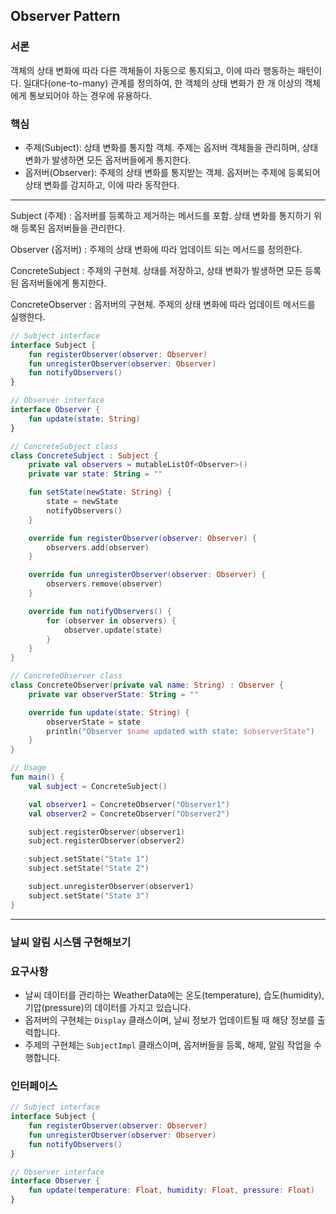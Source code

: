 ## Observer Pattern
### 서론
객체의 상태 변화에 따라 다른 객체들이 자동으로 통지되고, 이에 따라 행동하는 패턴이다. 일대다(one-to-many) 관계를 정의하여, 
한 객체의 상태 변화가 한 개 이상의 객체에게 통보되어야 하는 경우에 유용하다.

### 핵심
- 주제(Subject): 상태 변화를 통지할 객체. 주제는 옵저버 객체들을 관리하며, 상태 변화가 발생하면 모든 옵저버들에게 통지한다.
- 옵저버(Observer): 주제의 상태 변화를 통지받는 객체. 옵저버는 주제에 등록되어 상태 변화를 감지하고, 이에 따라 동작한다.
---
Subject (주제) : 옵저버를 등록하고 제거하는 메서드를 포함. 상태 변화를 통지하기 위해 등록된 옵저버들을 관리한다.

Observer (옵저버) : 주제의 상태 변화에 따라 업데이트 되는 메서드를 정의한다.

ConcreteSubject : 주제의 구현체. 상태를 저장하고, 상태 변화가 발생하면 모든 등록된 옵저버들에게 통지한다.

ConcreteObserver : 옵저버의 구현체. 주제의 상태 변화에 따라 업데이트 메서드를 실행한다.

```kotlin
// Subject interface
interface Subject {
    fun registerObserver(observer: Observer)
    fun unregisterObserver(observer: Observer)
    fun notifyObservers()
}

// Observer interface
interface Observer {
    fun update(state: String)
}

// ConcreteSubject class
class ConcreteSubject : Subject {
    private val observers = mutableListOf<Observer>()
    private var state: String = ""

    fun setState(newState: String) {
        state = newState
        notifyObservers()
    }

    override fun registerObserver(observer: Observer) {
        observers.add(observer)
    }

    override fun unregisterObserver(observer: Observer) {
        observers.remove(observer)
    }

    override fun notifyObservers() {
        for (observer in observers) {
            observer.update(state)
        }
    }
}

// ConcreteObserver class
class ConcreteObserver(private val name: String) : Observer {
    private var observerState: String = ""

    override fun update(state: String) {
        observerState = state
        println("Observer $name updated with state: $observerState")
    }
}

// Usage
fun main() {
    val subject = ConcreteSubject()

    val observer1 = ConcreteObserver("Observer1")
    val observer2 = ConcreteObserver("Observer2")

    subject.registerObserver(observer1)
    subject.registerObserver(observer2)

    subject.setState("State 1")
    subject.setState("State 2")

    subject.unregisterObserver(observer1)
    subject.setState("State 3")
}

```
---
### 날씨 알림 시스템 구현해보기
### 요구사항
- 날씨 데이터를 관리하는 WeatherData에는 온도(temperature), 습도(humidity), 기압(pressure)의 데이터를 가지고 있습니다.
- 옵저버의 구현체는 ```Display``` 클래스이며, 날씨 정보가 업데이트될 때 해당 정보를 출력합니다.
- 주제의 구현체는 ```SubjectImpl``` 클래스이며, 옵저버들을 등록, 해제, 알림 작업을 수행합니다.
### 인터페이스
```kotlin
// Subject interface
interface Subject {
    fun registerObserver(observer: Observer)
    fun unregisterObserver(observer: Observer)
    fun notifyObservers()
}

// Observer interface
interface Observer {
    fun update(temperature: Float, humidity: Float, pressure: Float)
}
```

